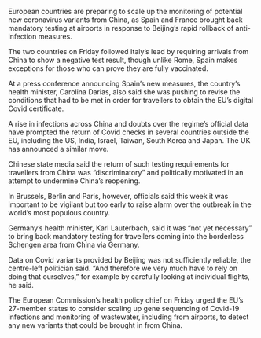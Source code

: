European countries are preparing to scale up the monitoring of potential new coronavirus variants from China, as Spain and France brought back mandatory testing at airports in response to Beijing’s rapid rollback of anti-infection measures.

The two countries on Friday followed Italy’s lead by requiring arrivals from China to show a negative test result, though unlike Rome, Spain makes exceptions for those who can prove they are fully vaccinated.

At a press conference announcing Spain’s new measures, the country’s health minister, Carolina Darias, also said she was pushing to revise the conditions that had to be met in order for travellers to obtain the EU’s digital Covid certificate.

A rise in infections across China and doubts over the regime’s official data have prompted the return of Covid checks in several countries outside the EU, including the US, India, Israel, Taiwan, South Korea and Japan. The UK has announced a similar move.

Chinese state media said the return of such testing requirements for travellers from China was “discriminatory” and politically motivated in an attempt to undermine China’s reopening.

In Brussels, Berlin and Paris, however, officials said this week it was important to be vigilant but too early to raise alarm over the outbreak in the world’s most populous country.

Germany’s health minister, Karl Lauterbach, said it was “not yet necessary” to bring back mandatory testing for travellers coming into the borderless Schengen area from China via Germany.

Data on Covid variants provided by Beijing was not sufficiently reliable, the centre-left politician said. “And therefore we very much have to rely on doing that ourselves,” for example by carefully looking at individual flights, he said.

The European Commission’s health policy chief on Friday urged the EU’s 27-member states to consider scaling up gene sequencing of Covid-19 infections and monitoring of wastewater, including from airports, to detect any new variants that could be brought in from China.